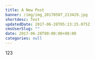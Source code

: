 ```yaml
---
title: A New Post
banner: /img/img_20170507_213429.jpg
shortdesc: Test
updatedDate: 2017-06-28T05:13:25.075Z
cmsUserSlug: ""
date: 2017-06-28T00:00:00+08:00
categories: null
---
```


123